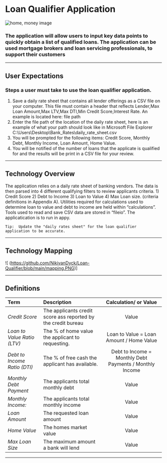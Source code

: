# Loan Qualifier Application 

![home, money image](https://www.crcu.org/assets/files/CS5QBqdL/CalculatorandHand1330x400.png)
### The application will allow users to input key data points to quickly obtain a list of qualified loans.  The application can be used mortgage brokers and loan servicing professionals, to support their customers 

---
## User Expectations 
### Steps a user must take to use the loan qualifier application. 

1)	Save a daily rate sheet that contains all lender offerings as a CSV file on your computer.  This file must contain a header that reflects Lender,Max Loan Amount,Max LTV,Max DTI,Min Credit Score,Interest Rate.  An example is located here:  file path 
2)	Enter the file path of the location of the daily rate sheet, here is an example of what your path should look like in Microsoft File Explorer  C:\Users\Desktop\Bank_Rates\daily_rate_sheet.csv
3)	You will be prompted for the following items:  Credit Score, Monthly Debt, Monthly Income, Loan Amount, Home Value. 
4)	You will be notified of the number of loans that the applicate is qualified for and the results will be print in a CSV file for your review. 

---
## Technology Overview

The application relies on a daily rate sheet of banking vendors.  The data is then parsed into 4 different qualifying filters to review applicants criteria.  1) Credit Score 2) Debt to Income 3) Loan to Value 4) Max Loan size. (criteria definitions in Appendix A).   Utilities required for calculations used to determine loan to value and debt to income are held within “calculations”.  Tools used to read and save CSV data are stored in “fileio”.  The applicatication is to run in appy. 
```
Tip:  Update the "daily rates sheet" for the loan qualifier application to be accurate.
```

---
## Technology Mapping

![<diagram of app mapping> (https://github.com/NikivanDyck/Loan-Qualifier/blob/main/mapping.PNG)]  

---
## Definitions

| Term | Description | Calculation/ or Value |	
| :--- | :--- | :---: |
|*Credit Score*| The applicants credit score ass reported by the credit bureau | Value | 
|*Loan to Value Ratio (LTV)*|The % of home value the applicant to requesting. | Loan to Value = Loan Amount / Home Value |
|*Debt to Income Ratio (DTI)*|The % of free cash the applicant has available.|Debt to Income = Monthly Debt Payments / Monthly Income |
|*Monthly Debt Payment*|The applicants total monthly debt| Value | 
|*Monthly Income:*|The applicants total monthly income| Value | 
|*Loan Amount*|The requested loan amount| Value | 
|*Home Value*|The homes market value| Value | 
|*Max Loan Size*|The maximum amount a bank will lend| Value | 

---



